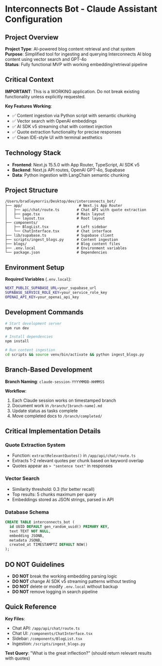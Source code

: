 # Interconnects Bot - Claude Assistant Configuration

## Project Overview

**Project Type**: AI-powered blog content retrieval and chat system  
**Purpose**: Simplified tool for ingesting and querying Interconnects AI blog content using vector search and GPT-4o  
**Status**: Fully functional MVP with working embedding/retrieval pipeline

## Critical Context

**IMPORTANT**: This is a WORKING application. Do not break existing functionality unless explicitly requested.

**Key Features Working**:
- ✅ Content ingestion via Python script with semantic chunking
- ✅ Vector search with OpenAI embeddings 
- ✅ AI SDK v5 streaming chat with context injection
- ✅ Quote extraction functionality for precise responses
- ✅ Clean IDE-style UI with terminal aesthetics

## Technology Stack

- **Frontend**: Next.js 15.5.0 with App Router, TypeScript, AI SDK v5
- **Backend**: Next.js API routes, OpenAI GPT-4o, Supabase
- **Data**: Python ingestion with LangChain semantic chunking

## Project Structure

```
/Users/bradleymorris/Desktop/dev/interconnects_bot/
├── app/                          # Next.js App Router
│   ├── api/chat/route.ts        # Chat API with quote extraction
│   ├── page.tsx                 # Main layout
│   └── layout.tsx               # Root layout
├── components/
│   ├── BlogList.tsx             # Left sidebar
│   └── ChatInterface.tsx        # Chat interface
├── lib/supabase.ts              # Supabase client
├── scripts/ingest_blogs.py      # Content ingestion
├── blogs/                       # Blog content files
├── .env.local                   # Environment variables
└── package.json                 # Dependencies
```

## Environment Setup

**Required Variables** (`.env.local`):
```bash
NEXT_PUBLIC_SUPABASE_URL=your_supabase_url
SUPABASE_SERVICE_ROLE_KEY=your_service_role_key  
OPENAI_API_KEY=your_openai_api_key
```

## Development Commands

```bash
# Start development server
npm run dev

# Install dependencies
npm install

# Run content ingestion
cd scripts && source venv/bin/activate && python ingest_blogs.py
```

## Branch-Based Development

**Branch Naming**: `claude-session-YYYYMMDD-HHMMSS`

**Workflow**:
1. Each Claude session works on timestamped branch
2. Document work in `/branch/[branch-name].md` 
3. Update status as tasks complete
4. Move completed docs to `/branch/completed/`

## Critical Implementation Details

### Quote Extraction System
- Function: `extractRelevantQuotes()` in `/app/api/chat/route.ts`
- Extracts 1-2 relevant quotes per chunk based on keyword overlap
- Quotes appear as `> "sentence text"` in responses

### Vector Search
- Similarity threshold: 0.3 (for better recall)
- Top results: 5 chunks maximum per query
- Embeddings stored as JSON strings, parsed in API

### Database Schema
```sql
CREATE TABLE interconnects_bot (
  id UUID DEFAULT gen_random_uuid() PRIMARY KEY,
  text TEXT NOT NULL,
  embedding JSONB,
  metadata JSONB,
  created_at TIMESTAMPTZ DEFAULT NOW()
);
```

## DO NOT Guidelines

- **DO NOT** break the working embedding parsing logic
- **DO NOT** change AI SDK v5 streaming patterns without testing
- **DO NOT** delete or modify `.env.local` without backup
- **DO NOT** remove logging in search pipeline

## Quick Reference

**Key Files**:
- Chat API: `/app/api/chat/route.ts`
- Chat UI: `/components/ChatInterface.tsx`
- Sidebar: `/components/BlogList.tsx`
- Ingestion: `/scripts/ingest_blogs.py`

**Test Query**: "What is the great inflection?" (should return relevant results with quotes)